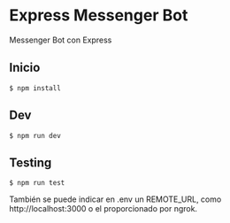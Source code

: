 # Express Messenger Bot

Messenger Bot con Express


## Inicio

```
$ npm install
```


## Dev

```
$ npm run dev
```


## Testing

```
$ npm run test
```

También se puede indicar en .env un REMOTE_URL, como http://localhost:3000 o el proporcionado por ngrok.